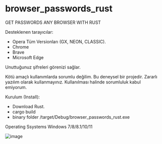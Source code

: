 # browser_passwords_rust
GET PASSWORDS ANY BROWSER WITH RUST

Desteklenen tarayıcılar:
* Opera Tüm Versionları (GX, NEON, CLASSIC).
* Chrome
* Brave
* Microsoft Edge

Unuttuğunuz şifreleri görenizi sağlar.

Kötü amaçlı kullanımlarda sorumlu değilim. Bu deneysel bir projedir. Zararlı yazılım olarak kullanmayınız. Kullanılması halinde sorumluluk kabul emiyorum.

Kurulum (Install):
* Download Rust.
* cargo build
* binary folder /target/Debug/browser_passwords_rust.exe

Operating Ssystems
  Windows 7/8/8.1/10/11

![image](https://i.imgur.com/j7GGLUS.png)
